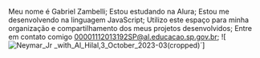 Meu nome é Gabriel Zambelli;
Estou estudando na Alura;
Estou me desenvolvendo na linguagem JavaScript;
Utilizo este espaço para minha organização e compartilhamento dos meus projetos desenvolvidos;
Entre em contato comigo 00001112013192SP@al.educacao.sp.gov.br;
![![Neymar_Jr _with_Al_Hilal,_3_October_2023_-_03_(cropped)](https://github.com/Zambelli01/Zambelli/assets/170650409/35987e89-ddae-40cd-9e9f-b048963e5cbe)´]
